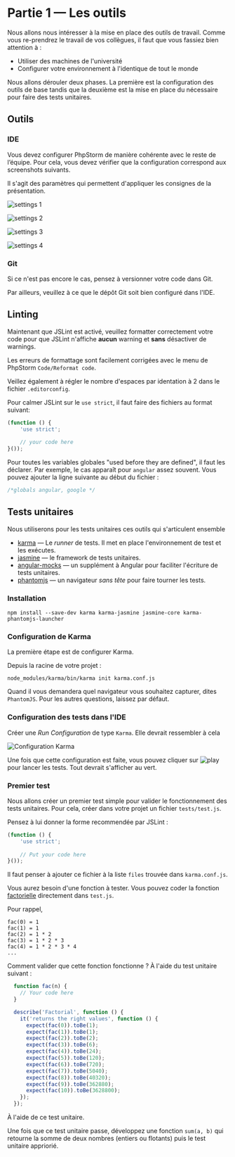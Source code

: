 Partie&nbsp;1&nbsp;&mdash; Les outils
=====================================

Nous allons nous intéresser à la mise en place des outils de travail.
Comme vous re-prendrez le travail de vos collègues, il faut que vous
fassiez bien attention à&nbsp;:

- Utiliser des machines de l'université
- Configurer votre environnement à l'identique de tout le monde

Nous allons dérouler deux phases. La première est la configuration des
outils de base tandis que la deuxième est la mise en place du nécessaire
pour faire des tests unitaires.

## Outils

### IDE

Vous devez configurer PhpStorm de manière cohérente avec le reste de 
l’équipe. Pour cela, vous devez vérifier que la configuration correspond 
aux screenshots suivants.

Il s'agit des paramètres qui permettent d'appliquer les consignes de
la présentation.

![settings 1](img/settings1.png)

![settings 2](img/settings2.png)

![settings 3](img/settings3.png)

![settings 4](img/settings4.png)

### Git

Si ce n'est pas encore le cas, pensez à versionner votre code dans Git.

Par ailleurs, veuillez à ce que le dépôt Git soit bien configuré dans
l'IDE.

## Linting

Maintenant que JSLint est activé, veuillez formatter correctement votre
code pour que JSLint n'affiche **aucun** warning et **sans** désactiver
de warnings.

Les erreurs de formattage sont facilement corrigées avec le menu de
PhpStorm `Code/Reformat code`.

Veillez également à régler le nombre d'espaces par identation à 2 dans
le fichier `.editorconfig`.

Pour calmer JSLint sur le `use strict`, il faut faire des fichiers au
format suivant:

```javascript
(function () {
    'use strict';
    
    // your code here
}());
```

Pour toutes les variables globales "used before they are defined", il
faut les déclarer. Par exemple, le cas apparaît pour `angular` assez
souvent. Vous pouvez ajouter la ligne suivante au début du fichier :

```javascript
/*globals angular, google */
```

## Tests unitaires

Nous utiliserons pour les tests unitaires ces outils qui s'articulent
ensemble

- [karma](https://karma-runner.github.io/1.0/index.html)&nbsp;&mdash;
  Le *runner* de tests. Il met en place l'environnement de test et
  les exécutes.
- [jasmine](https://jasmine.github.io/)&nbsp;&mdash; le framework de
  tests unitaires.
- [angular-mocks](https://docs.angularjs.org/api/ngMock)&nbsp;&mdash; un
  supplément à Angular pour faciliter l'écriture de tests unitaires.
- [phantomjs](http://phantomjs.org/)&nbsp;&mdash; un navigateur *sans
  tête* pour faire tourner les tests.
  
### Installation

```
npm install --save-dev karma karma-jasmine jasmine-core karma-phantomjs-launcher
```
  
### Configuration de Karma

La première étape est de configurer Karma.

Depuis la racine de votre projet&nbsp;:

```
node_modules/karma/bin/karma init karma.conf.js
```

Quand il vous demandera quel navigateur vous souhaitez capturer, dites
`PhantomJS`. Pour les autres questions, laissez par défaut.

### Configuration des tests dans l'IDE

Créer une *Run Configuration* de type `Karma`. Elle devrait ressembler
à cela

![Configuration Karma](img/settings_karma.png)

Une fois que cette configuration est faite, vous pouvez cliquer sur
![play](img/save.png) pour lancer les tests. Tout devrait s'afficher
au vert.

### Premier test

Nous allons créer un premier test simple pour valider le fonctionnement
des tests unitaires. Pour cela, créer dans votre projet un fichier
`tests/test.js`.

Pensez à lui donner la forme recommendée par JSLint&nbsp;:

```javascript
(function () {
    'use strict';
    
    // Put your code here
}());
```

Il faut penser à ajouter ce fichier à la liste `files` trouvée dans
`karma.conf.js`.

Vous aurez besoin d'une fonction à tester. Vous pouvez coder la fonction
[factorielle](https://fr.wikipedia.org/wiki/Factorielle) directement
dans `test.js`.

Pour rappel,

```
fac(0) = 1
fac(1) = 1
fac(2) = 1 * 2
fac(3) = 1 * 2 * 3
fac(4) = 1 * 2 * 3 * 4
...
```

Comment valider que cette fonction fonctionne&nbsp;? À l'aide du test
unitaire suivant&nbsp;:

```javascript
  function fac(n) {
    // Your code here
  }

  describe('Factorial', function () {
    it('returns the right values', function () {
      expect(fac(0)).toBe(1);
      expect(fac(1)).toBe(1);
      expect(fac(2)).toBe(2);
      expect(fac(3)).toBe(6);
      expect(fac(4)).toBe(24);
      expect(fac(5)).toBe(120);
      expect(fac(6)).toBe(720);
      expect(fac(7)).toBe(5040);
      expect(fac(8)).toBe(40320);
      expect(fac(9)).toBe(362880);
      expect(fac(10)).toBe(3628800);
    });
  });
```

À l'aide de ce test unitaire.

Une fois que ce test unitaire passe, développez une fonction `sum(a, b)`
qui retourne la somme de deux nombres (entiers ou flotants) puis le test
unitaire appriorié.

